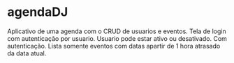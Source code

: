 # agendaDJ

Aplicativo de uma agenda com o CRUD de usuarios e eventos.
Tela de login com autenticação por usuario.
Usuario pode estar ativo ou desativado. Com autenticação.
Lista somente eventos com datas apartir de 1 hora atrasado da data atual. 
